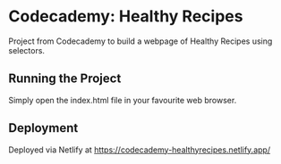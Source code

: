 # Codecademy: Healthy Recipes
Project from Codecademy to build a webpage of Healthy Recipes using selectors.

## Running the Project

Simply open the index.html file in your favourite web browser.

## Deployment 

Deployed via Netlify at https://codecademy-healthyrecipes.netlify.app/